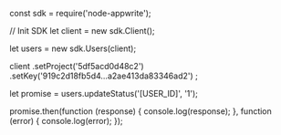const sdk = require('node-appwrite');

// Init SDK
let client = new sdk.Client();

let users = new sdk.Users(client);

client
    .setProject('5df5acd0d48c2')
    .setKey('919c2d18fb5d4...a2ae413da83346ad2')
;

let promise = users.updateStatus('[USER_ID]', '1');

promise.then(function (response) {
    console.log(response);
}, function (error) {
    console.log(error);
});